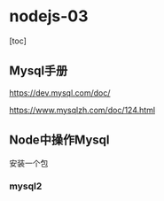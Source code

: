 # nodejs-03

[toc]

## Mysql手册

https://dev.mysql.com/doc/

https://www.mysqlzh.com/doc/124.html



## Node中操作Mysql

安装一个包

### mysql2

